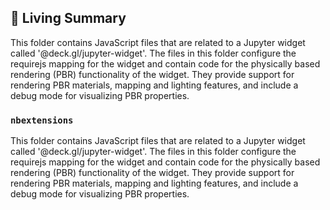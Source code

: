 

<!-- Living README Summary -->
## 🌳 Living Summary

This folder contains JavaScript files that are related to a Jupyter widget called '@deck.gl/jupyter-widget'. The files in this folder configure the requirejs mapping for the widget and contain code for the physically based rendering (PBR) functionality of the widget. They provide support for rendering PBR materials, mapping and lighting features, and include a debug mode for visualizing PBR properties.


### `nbextensions`

This folder contains JavaScript files that are related to a Jupyter widget called '@deck.gl/jupyter-widget'. The files in this folder configure the requirejs mapping for the widget and contain code for the physically based rendering (PBR) functionality of the widget. They provide support for rendering PBR materials, mapping and lighting features, and include a debug mode for visualizing PBR properties.

<!-- Living README Summary -->